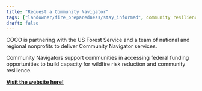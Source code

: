 ```yaml
---
title: "Request a Community Navigator"
tags: ["landowner/fire_preparedness/stay_informed", community resilience]
draft: false
---
```


COCO is partnering with the US Forest Service and a team of national and regional nonprofits to deliver Community Navigator services. 


Community Navigators support communities in accessing federal funding opportunities to build capacity for wildfire risk reduction and community resilience.


[**Visit the website here!**](https://co-co.org/community-navigator/)


